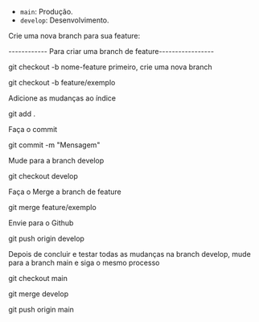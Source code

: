 - `main`: Produção.
- `develop`: Desenvolvimento.

Crie uma nova branch para sua feature:

------------ Para criar uma branch de feature-----------------

   git checkout -b nome-feature
primeiro, crie uma nova branch 

   git checkout -b feature/exemplo

Adicione as mudanças ao índice

   git add .

Faça o commit 

   git commit -m "Mensagem"

Mude para a branch develop

   git checkout develop

Faça o Merge a branch de feature

   git merge feature/exemplo

Envie para o Github

   git push origin develop

Depois de concluir e testar todas as mudanças na branch develop, mude para a branch main e siga o mesmo processo

   git checkout main

   git merge develop

   git push origin main